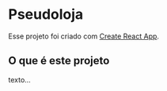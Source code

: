 # Pseudoloja

Esse projeto foi criado com [Create React App](https://github.com/facebook/create-react-app).

## O que é este projeto

texto...
